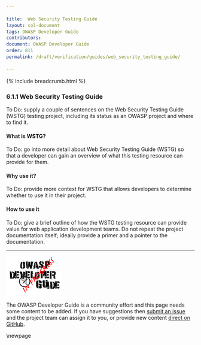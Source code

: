 ```yaml
---

title:  Web Security Testing Guide
layout: col-document
tags: OWASP Developer Guide
contributors:
document: OWASP Developer Guide
order: 811
permalink: /draft/verification/guides/web_security_testing_guide/

---
```


{% include breadcrumb.html %}

### 6.1.1 Web Security Testing Guide

To Do: supply a couple of sentences on the Web Security Testing Guide (WSTG) testing project,
including its status as an OWASP project and where to find it.

#### What is WSTG?

To Do: go into more detail about Web Security Testing Guide (WSTG) so that a developer
can gain an overview of what this testing resource can provide for them.

#### Why use it?

To Do: provide more context for WSTG that allows developers to determine whether to use it in their project.

#### How to use it

To Do: give a brief outline of how the WSTG testing resource can provide value for web application development teams.
Do not repeat the project documentation itself; ideally provide a primer and a pointer to the documentation.

----

![Developer Guide](../../../assets/images/dg_wip.png "OWASP Developer Guide")

The OWASP Developer Guide is a community effort and this page needs some content to be added.
If you have suggestions then [submit an issue][issue080101] and the project team can assign it to you,
or provide new content [direct on GitHub][edit080101].

[issue080101]: https://github.com/OWASP/www-project-developer-guide/issues/new?labels=content&template=request.md&title=Update:%2008-verification/01-guides/01-wstg
[edit080101]: https://github.com/OWASP/www-project-developer-guide/blob/main/draft/08-verification/01-guides/01-wstg.md

\newpage
